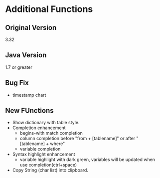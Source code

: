 Additional Functions
=========

Original Version
----

3.32

Java Version
----

1.7 or greater

Bug Fix
-----------

* timestamp chart

New FUnctions
--------------

* Show dictionary with table style.
* Completion enhancement
   - begins-with match completion
   - column completion before "from + [tablename]" or after "[tablename] + where"
   - variable completion
* Syntax highlight enhancement
   - variable highlight with dark green, variables will be updated when use completion(ctrl+space)
* Copy String (char list) into clipboard.

